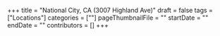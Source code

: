 +++
title = "National City, CA (3007 Highland Ave)"
draft = false
tags = ["Locations"]
categories = [""]
pageThumbnailFile = ""
startDate = ""
endDate = ""
contributors = []
+++

